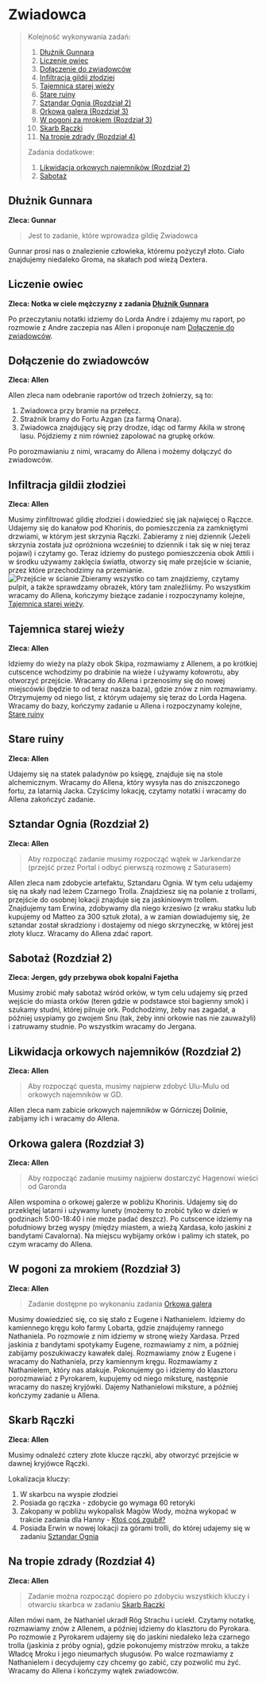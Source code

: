 # Zwiadowca

> Kolejność wykonywania zadań:  
> 1. [Dłużnik Gunnara](#dłużnik-gunnara)
> 2. [Liczenie owiec](#liczenie-owiec)
> 3. [Dołączenie do zwiadowców](#dołączenie-do-zwiadowców)
> 4. [Infiltracja gildii złodziei](#infiltracja-gildii-złodziei)
> 5. [Tajemnica starej wieży](#tajemnica-starej-wieży)
> 6. [Stare ruiny](#stare-ruiny)
> 7. [Sztandar Ognia (Rozdział 2)](#sztandar-ognia-rozdział-2)
> 8. [Orkowa galera (Rozdział 3)](#orkowa-galera-rozdział-3)
> 9. [W pogoni za mrokiem (Rozdział 3)](#w-pogoni-za-mrokiem-rozdział-3)
> 10. [Skarb Rączki](#skarb-rączki)
> 11. [Na tropie zdrady (Rozdział 4)](#na-tropie-zdrady-rozdział-4)
>
> Zadania dodatkowe:  
> 1. [Likwidacja orkowych najemników (Rozdział 2)](#likwidacja-orkowych-najemników-rozdział-2)
> 2. [Sabotaż](#sabotaż)


## Dłużnik Gunnara
__Zleca: Gunnar__

> Jest to zadanie, które wprowadza gildię Zwiadowca

Gunnar prosi nas o znalezienie człowieka, któremu pożyczył złoto. Ciało znajdujemy niedaleko Groma, na skałach pod wieżą Dextera.

## Liczenie owiec
__Zleca: Notka w ciele mężczyzny z zadania [Dłużnik Gunnara](#dłużnik-gunnara)__

Po przeczytaniu notatki idziemy do Lorda Andre i zdajemy mu raport, po rozmowie z Andre zaczepia nas Allen i proponuje nam [Dołączenie do zwiadowców](#dołączenie-do-zwiadowców).

## Dołączenie do zwiadowców
__Zleca: Allen__

Allen zleca nam odebranie raportów od trzech żołnierzy, są to:
1. Zwiadowca przy bramie na przełęcz.
2. Strażnik bramy do Fortu Azgan (za farmą Onara).
3. Zwiadowca znajdujący się przy drodze, idąc od farmy Akila w stronę lasu. Pójdziemy z nim również zapolować na grupkę orków.

Po porozmawianiu z nimi, wracamy do Allena i możemy dołączyć do zwiadowców.

## Infiltracja gildii złodziei
__Zleca: Allen__

Musimy zinfiltrować gildię złodziei i dowiedzieć się jak najwięcej o Rączce.  
Udajemy się do kanałow pod Khorinis, do pomieszczenia za zamkniętymi drzwiami, w którym jest skrzynia Rączki. Zabieramy z niej dziennik (Jeżeli skrzynia została już opróżniona wcześniej to dziennik i tak się w niej teraz pojawi) i czytamy go. Teraz idziemy do pustego pomieszczenia obok Attili i w środku używamy zaklęcia światła, otworzy się małe przejście w ścianie, przez które przechodzimy na przemianie.  
![Przejście w ścianie](https://i.imgur.com/wPuXb0b.jpeg)
Zbieramy wszystko co tam znajdziemy, czytamy pulpit, a także sprawdzamy obrazek, który tam znaleźliśmy. Po wszystkim wracamy do Allena, kończymy bieżące zadanie i rozpoczynamy kolejne, [Tajemnica starej wieży](#tajemnica-starej-wieży).

## Tajemnica starej wieży
__Zleca: Allen__

Idziemy do wieży na plaży obok Skipa, rozmawiamy z Allenem, a po krótkiej cutscence wchodzimy po drabinie na wieże i używamy kołowrotu, aby otworzyć przejście. Wracamy do Allena i przenosimy się do nowej miejscówki (będzie to od teraz nasza baza), gdzie znów z nim rozmawiamy. Otrzymujemy od niego list, z którym udajemy się teraz do Lorda Hagena. Wracamy do bazy, kończymy zadanie u Allena i rozpoczynamy kolejne, [Stare ruiny](#stare-ruiny)

## Stare ruiny
__Zleca: Allen__

Udajemy się na statek paladynów po księgę, znajduje się na stole alchemicznym. Wracamy do Allena, który wysyła nas do zniszczonego fortu, za latarnią Jacka. Czyścimy lokację, czytamy notatki i wracamy do Allena zakończyć zadanie.

## Sztandar Ognia (Rozdział 2)
__Zleca: Allen__

> Aby rozpocząć zadanie musimy rozpocząć wątek w Jarkendarze (przejść przez Portal i odbyć pierwszą rozmowę z Saturasem)

Allen zleca nam zdobycie artefaktu, Sztandaru Ognia. W tym celu udajemy się na skały nad leżem Czarnego Trolla. Znajdziesz się na polanie z trollami, przejście do osobnej lokacji znajduje się za jaskiniowym trollem. 
Znajdujemy tam Erwina, zdobywamy dla niego krzesiwo (z wraku statku lub kupujemy od Matteo za 300 sztuk złota), a w zamian dowiadujemy się, że sztandar został skradziony i dostajemy od niego skrzyneczkę, w której jest złoty klucz. Wracamy do Allena zdać raport.

## Sabotaż (Rozdział 2)
__Zleca: Jergen, gdy przebywa obok kopalni Fajetha__

Musimy zrobić mały sabotaż wśród orków, w tym celu udajemy się przed wejście do miasta orków (teren gdzie w podstawce stoi bagienny smok) i szukamy studni, której pilnuje ork. Podchodzimy, żeby nas zagadał, a później usypiamy go zwojem Snu (tak, żeby inni orkowie nas nie zauważyli) i zatruwamy studnie. Po wszystkim wracamy do Jergana.

## Likwidacja orkowych najemników (Rozdział 2)
__Zleca: Allen__

> Aby rozpocząć questa, musimy najpierw zdobyć Ulu-Mulu od orkowych najemników w GD.

Allen zleca nam zabicie orkowych najemników w Górniczej Dolinie, zabijamy ich i wracamy do Allena.

## Orkowa galera (Rozdział 3)
__Zleca: Allen__

> Aby rozpocząć zadanie musimy najpierw dostarczyć Hagenowi wieści od Garonda

Allen wspomina o orkowej galerze w pobliżu Khorinis. Udajemy się do przeklętej latarni i używamy lunety (możemy to zrobić tylko w dzień w godzinach 5:00-18:40 i nie może padać deszcz). Po cutscence idziemy na południowy brzeg wyspy (między miastem, a wieżą Xardasa, koło jaskini z bandytami Cavalorna). Na miejscu wybijamy orków i palimy ich statek, po czym wracamy do Allena.

## W pogoni za mrokiem (Rozdział 3)
__Zleca: Allen__

> Zadanie dostępne po wykonaniu zadania [Orkowa galera](#orkowa-galera-rozdział-3)

Musimy dowiedzieć się, co się stało z Eugene i Nathanielem. Idziemy do kamiennego kręgu koło farmy Lobarta, gdzie znajdujemy rannego Nathaniela. Po rozmowie z nim idziemy w stronę wieży Xardasa. Przed jaskinia z bandytami spotykamy Eugene, rozmawiamy z nim, a później zabijamy poszukiwaczy kawałek dalej. Rozmawiamy znów z Eugene i wracamy do Nathaniela, przy kamiennym kręgu. Rozmawiamy z Nathanielem, który nas atakuje. Pokonujemy go i idziemy do klasztoru porozmawiać z Pyrokarem, kupujemy od niego miksturę, następnie wracamy do naszej kryjówki. Dajemy Nathanielowi miksture, a później kończymy zadanie u Allena.

## Skarb Rączki
__Zleca: Allen__

Musimy odnaleźć cztery złote klucze rączki, aby otworzyć przejście w dawnej kryjówce Rączki.

Lokalizacja kluczy:  
1. W skarbcu na wyspie złodziei
2. Posiada go rączka - zdobycie go wymaga 60 retoryki
3. Zakopany w pobliżu wykopalisk Magów Wody, można wykopać w trakcie zadania dla Hanny - [Ktoś coś zgubił?](sekcje/zadania/rozdzial_iii.md?id=ktoś-coś-zgubił)
4. Posiada Erwin w nowej lokacji za górami trolli, do której udajemy się w zadaniu [Sztandar Ognia](#sztandar-ognia)

## Na tropie zdrady (Rozdział 4)
__Zleca: Allen__

> Zadanie można rozpocząć dopiero po zdobyciu wszystkich kluczy i otwarciu skarbca w zadaniu [Skarb Rączki](#skarb-rączki)

Allen mówi nam, że Nathaniel ukradł Róg Strachu i uciekł. Czytamy notatkę, rozmawiamy znów z Allenem, a później idziemy do klasztoru do Pyrokara. Po rozmowie z Pyrokarem udajemy się do jaskini niedaleko leża czarnego trolla (jaskinia z próby ognia), gdzie pokonujemy mistrzów mroku, a także Władcę Mroku i jego nieumarłych sługusów. Po walce rozmawiamy z Nathanielem i decydujemy czy chcemy go zabić, czy pozwolić mu żyć. Wracamy do Allena i kończymy wątek zwiadowców.
